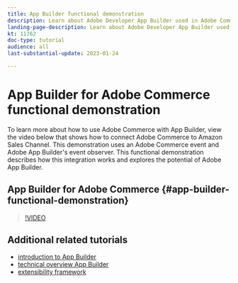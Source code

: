 ```yaml
---
title: App Builder functional demonstration
description: Learn about Adobe Developer App Builder used in Adobe Commerce with a technical demonstration
landing-page-description: Learn about Adobe Developer App Builder used in Adobe Commerce with a technical demonstration
kt: 11762
doc-type: tutorial
audience: all
last-substantial-update: 2023-01-24

---
```


# App Builder for Adobe Commerce functional demonstration 

To learn more about how to use Adobe Commerce with App Builder, view the video below that shows how to connect Adobe Commerce to Amazon Sales Channel. This demonstration uses an Adobe Commerce event and Adobe App Builder's event observer. This functional demonstration describes how this integration works and explores the potential of Adobe App Builder.

## App Builder for Adobe Commerce {#app-builder-functional-demonstration}

>[!VIDEO](https://video.tv.adobe.com/v/3413502)


## Additional related tutorials

- [introduction to App Builder](../app-builder/introduction-to-app-builder.md)
- [technical overview App Builder](../app-builder/app-builder-technical-overview.md)
- [extensibility framework](../app-builder/extensibility-framework-commerce-eventing.md)